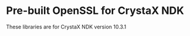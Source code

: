 Pre-built OpenSSL for CrystaX NDK
=================================

These libraries are for CrystaX NDK version 10.3.1

